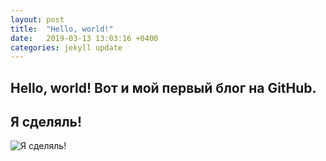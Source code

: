 ```yaml
---
layout: post
title:  "Hello, world!"
date:   2019-03-13 13:03:16 +0400
categories: jekyll update
---
```

Hello, world!
Вот и мой первый блог на GitHub.
---
Я сделяль!
---
![Я сделяль!](https://partizanzero.github.io/images/sdelal.jpg)